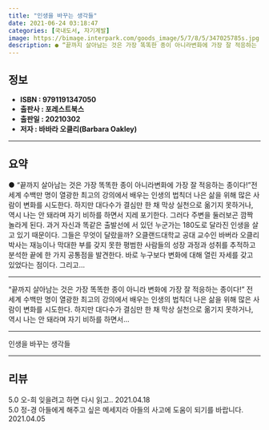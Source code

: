 ```yaml
---
title: "인생을 바꾸는 생각들"
date: 2021-06-24 03:18:47
categories: [국내도서, 자기계발]
image: https://bimage.interpark.com/goods_image/5/7/8/5/347025785s.jpg
description: ● “끝까지 살아남는 것은 가장 똑똑한 종이 아니라변화에 가장 잘 적응하는 종이다!”전 세계 수백만 명이 열광한 최고의 강의에서 배우는 인생의 법칙더 나은 삶을 위해 많은 사람이 변화를 시도한다. 하지만 대다수가 결심만 한 채 막상 실천으로 옮기지 못하거나, 역시 나는 안 돼라며 자기
---
```


## **정보**

- **ISBN : 9791191347050**
- **출판사 : 포레스트북스**
- **출판일 : 20210302**
- **저자 : 바바라 오클리(Barbara Oakley)**

------



## **요약**

●  “끝까지 살아남는 것은 가장 똑똑한 종이 아니라변화에 가장 잘 적응하는 종이다!”전 세계 수백만 명이 열광한 최고의 강의에서 배우는 인생의 법칙더 나은 삶을 위해 많은 사람이 변화를 시도한다. 하지만 대다수가 결심만 한 채 막상 실천으로 옮기지 못하거나, 역시 나는 안 돼라며 자기 비하를 하면서 지레 포기한다. 그러다 주변을 둘러보곤 깜짝 놀라게 된다. 과거 자신과 똑같은 출발선에 서 있던 누군가는 180도로 달라진 인생을 살고 있기 때문이다. 그들은 무엇이 달랐을까? 오클랜드대학교 공대 교수인 바버라 오클리 박사는 재능이나 막대한 부를 갖지 못한 평범한 사람들의 성장 과정과 성취를 추적하고 분석한 끝에 한 가지 공통점을 발견한다. 바로 누구보다 변화에 대해 열린 자세를 갖고 있었다는 점이다. 그리고...

------

“끝까지 살아남는 것은 가장 똑똑한 종이 아니라
변화에 가장 잘 적응하는 종이다!”
전 세계 수백만 명이 열광한 최고의 강의에서 배우는 인생의 법칙더 나은 삶을 위해 많은 사람이 변화를 시도한다. 하지만 대다수가 결심만 한 채 막상 실천으로 옮기지 못하거나, 역시 나는 안 돼라며 자기 비하를 하면서... 

------


인생을 바꾸는 생각들 

------


## **리뷰** 

5.0 오-희 잊을려고 하면 다시 읽고.. 2021.04.18 <br/>5.0 정-경 아들에게 해주고 싶은 메세지라
아들의 사고에 도움이 되기를 바랍니다. 2021.04.05 <br/>